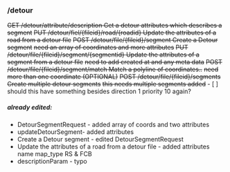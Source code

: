 ### /detour
~~GET /detour/attribute/description Get a detour attributes which describes a segment~~
~~PUT /detour/fiel/{fileid}/road/{roadid} Update the attributes of a road from a detour file~~
~~POST /detour/file/{fileid}/segment Create a Detour segment~~
		~~need an array of coordinates and more attributes~~
~~PUT /detour/file/{fileid}/segment/{segmentid} Update the attributes of a segment from a detour file~~
		~~need to add created at and any meta data~~
~~POST /detour/file/{fileid}/segment/match Match a polyline of coordinates..~~ 
		~~need more than one coordinate (OPTIONAL)~~
~~POST /detour/file/{fileid}/segments Create multiple detour segments~~
		~~this needs multiple segments added~~ 
		- [ ] should this have something besides direction 1 priority 10 again?  


##### already edited:
- DetourSegmentRequest - added array of coords and two attributes
- updateDetourSegment- added attributes
- Create a Detour segment - edited DetourSegmentRequest
- Update the attributes of a road from a detour file - added attributes name map_type RS & FCB
- descriptionParam - typo 



